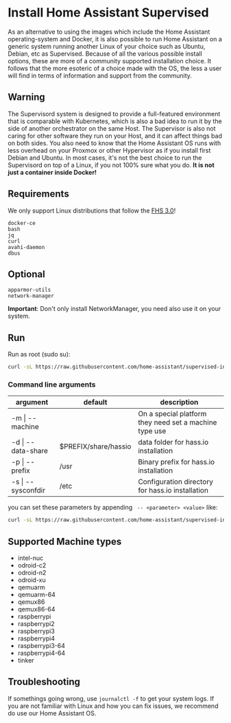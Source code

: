 # Install Home Assistant Supervised

As an alternative to using the images which include the Home Assistant operating-system and Docker, it is also possible to run Home Assistant on a generic system running another Linux of your choice such as Ubuntu, Debian, etc as Supervised. Because of all the various possible install options, these are more of a community supported installation choice. It follows that the more esoteric of a choice made with the OS, the less a user will find in terms of information and support from the community.

## Warning

The Supervisord system is designed to provide a full-featured environment that is comparable with Kubernetes, which is also a bad idea to run it by the side of another orchestrator on the same Host. The Supervisor is also not caring for other software they run on your Host, and it can affect things bad on both sides. You also need to know that the Home Assistant OS runs with less overhead on your Proxmox or other Hypervisor as if you install first Debian and Ubuntu. In most cases, it's not the best choice to run the Supervisord on top of a Linux, if you not 100% sure what you do. **It is not just a container inside Docker!**

## Requirements

We only support Linux distributions that follow the [FHS 3.0](https://en.wikipedia.org/wiki/Filesystem_Hierarchy_Standard)!

```
docker-ce
bash
jq
curl
avahi-daemon
dbus
```

## Optional

```
apparmor-utils
network-manager
```

**Important**: Don't only install NetworkManager, you need also use it on your system.

## Run

Run as root (sudo su):

```bash
curl -sL https://raw.githubusercontent.com/home-assistant/supervised-installer/master/installer.sh | bash -s
```

### Command line arguments
| argument           | default                                                                                                                                                                             | description                                            |
|--------------------|----------------------|--------------------------------------------------------|
| -m \| --machine    |                      | On a special platform they need set a machine type use |
| -d \| --data-share | $PREFIX/share/hassio | data folder for hass.io installation                   |
| -p \| --prefix     | /usr                 | Binary prefix for hass.io installation                 |
| -s \| --sysconfdir | /etc                 | Configuration directory for hass.io installation       |

you can set these parameters by appending ` -- <parameter> <value>` like:

```bash
curl -sL https://raw.githubusercontent.com/home-assistant/supervised-installer/master/installer.sh | bash -s -- -m MY_MACHINE
```

## Supported Machine types

- intel-nuc
- odroid-c2
- odroid-n2
- odroid-xu
- qemuarm
- qemuarm-64
- qemux86
- qemux86-64
- raspberrypi
- raspberrypi2
- raspberrypi3
- raspberrypi4
- raspberrypi3-64
- raspberrypi4-64
- tinker

## Troubleshooting

If somethings going wrong, use `journalctl -f` to get your system logs. If you are not familiar with Linux and how you can fix issues, we recommend do use our Home Assistant OS.

